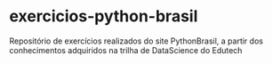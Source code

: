 # exercicios-python-brasil
Repositório de exercícios realizados do site PythonBrasil, a partir dos conhecimentos adquiridos na trilha de DataScience do Edutech
